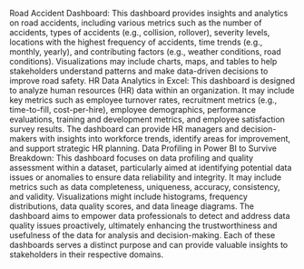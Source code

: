 Road Accident Dashboard:
This dashboard provides insights and analytics on road accidents, including various metrics such as the number of accidents, types of accidents (e.g., collision, rollover), severity levels, locations with the highest frequency of accidents, time trends (e.g., monthly, yearly), and contributing factors (e.g., weather conditions, road conditions). Visualizations may include charts, maps, and tables to help stakeholders understand patterns and make data-driven decisions to improve road safety.
HR Data Analytics in Excel:
This dashboard is designed to analyze human resources (HR) data within an organization. It may include key metrics such as employee turnover rates, recruitment metrics (e.g., time-to-fill, cost-per-hire), employee demographics, performance evaluations, training and development metrics, and employee satisfaction survey results. The dashboard can provide HR managers and decision-makers with insights into workforce trends, identify areas for improvement, and support strategic HR planning.
Data Profiling in Power BI to Survive Breakdown:
This dashboard focuses on data profiling and quality assessment within a dataset, particularly aimed at identifying potential data issues or anomalies to ensure data reliability and integrity. It may include metrics such as data completeness, uniqueness, accuracy, consistency, and validity. Visualizations might include histograms, frequency distributions, data quality scores, and data lineage diagrams. The dashboard aims to empower data professionals to detect and address data quality issues proactively, ultimately enhancing the trustworthiness and usefulness of the data for analysis and decision-making.
Each of these dashboards serves a distinct purpose and can provide valuable insights to stakeholders in their respective domains.





